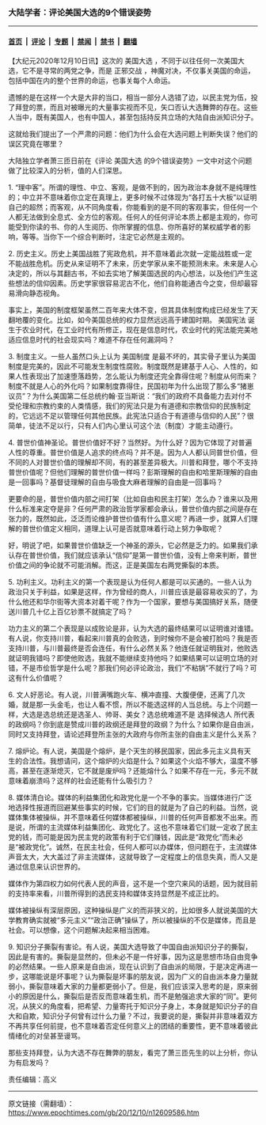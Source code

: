 ### 大陆学者：评论美国大选的9个错误姿势

---

#### [首页](../../../..?n12609586) &nbsp;|&nbsp; [评论](../../../../../epoch-comment?n12609586) &nbsp;|&nbsp; [专题](../../../../../epoch-special?n12609586) &nbsp;|&nbsp; [禁闻](../../../../../epoch-news?n12609586) &nbsp;|&nbsp; [禁书](../../../../../books?n12609586) &nbsp;|&nbsp; [翻墙](https://github.com/gfw-breaker/nogfw/blob/master/README.md?n12609586)


<div class="post_content" id="artbody" itemprop="articleBody">
 <!-- article content begin -->
 <p>
  【大纪元2020年12月10日讯】这次的
  <ok href="https://www.epochtimes.com/gb/tag/%E7%BE%8E%E5%9B%BD%E5%A4%A7%E9%80%89.html">
   美国大选
  </ok>
  ，不同于以往任何一次美国大选，它不是寻常的两党之争，而是
  <ok href="https://www.epochtimes.com/gb/tag/%E6%AD%A3%E9%82%AA%E4%BA%A4%E6%88%98.html">
   正邪交战
  </ok>
  ，神魔对决，不仅事关美国的命运，包括中国在内的整个世界的命运，也事关每个人命运。
 </p>
 <p>
  遗憾的是在这样一个大是大非的当口，相当一部分人选错了边，以民主党为伍，投了拜登的票，而且对被曝光的大量事实视而不见，矢口否认大选舞弊的存在。这些人当中，既有美国人，也有中国人，甚至包括持反共立场的大陆自由派知识分子。
 </p>
 <p>
  这就给我们提出了一个严肃的问题：他们为什么会在大选问题上判断失误？他们的误区究竟在哪里？
 </p>
 <p>
  大陆独立学者萧三匝日前在《评论
  <ok href="https://www.epochtimes.com/gb/tag/%E7%BE%8E%E5%9B%BD%E5%A4%A7%E9%80%89.html">
   美国大选
  </ok>
  的9个错误姿势》一文中对这个问题做了比较深入的分析，值的人们深思。
 </p>
 <p>
  1. “理中客”。所谓的理性、中立、客观，是做不到的，因为政治本身就不是纯理性的；中立并不意味着你立定在真理上，更多时候不过体现为“各打五十大板”以证明自己的超然；而客观，从不同角度看，你能看到的是不同的客观事实，但任何一个人都无法做到全息式、全方位的客观。任何人的任何评论本质上都是主观的，你可能受到你读的书、你的人生阅历、你所掌握的信息、你所喜好的某权威学者的影响，等等。当你下一个综合判断时，注定它必然是主观的。
 </p>
 <p>
  2. 历史主义。历史上美国战胜了宪政危机，并不意味着此次就一定能战胜或一定不能战胜危机。历史从来证明不了未来，历史学家从来不能预测未来。未来是人心决定的，所以与其翻古书，不如去实地了解美国选民的内心想法，以及他们产生这些想法的信仰因素。历史学家很容易泥古不化，他们自称能通古今之变，但却最容易滑向静态视角。
 </p>
 <p>
  事实上，美国的制度框架虽然二百年来大体不变，但其具体制度构成已经发生了天翻地覆的变化。比如，如今美国总统的权力显然远远高于建国时期。
  <ok href="https://www.epochtimes.com/gb/tag/%E7%BE%8E%E5%9B%BD%E5%AE%AA%E6%B3%95.html">
   美国宪法
  </ok>
  诞生于农业时代，在工业时代有所修正，现在是信息时代，农业时代的宪法能完美地适应信息时代的社会现实吗？难道不存在任何漏洞吗？
 </p>
 <p>
  3. 制度主义。一些人虽然口头上认为
  <ok href="https://www.epochtimes.com/gb/tag/%E7%BE%8E%E5%9B%BD%E5%88%B6%E5%BA%A6.html">
   美国制度
  </ok>
  是最不坏的，其实骨子里认为美国制度是完美的，因此不可能发生制度性腐败。制度既然是建基于人心、人性的，如果人性表现出了加速堕落趋势，怎么能认为制度还完全靠得住呢？制度从何而来？制度不就是人心的外化吗？如果制度靠得住，民国初年为什么出现了那么多“猪崽议员”？为什么美国第二任总统约翰·亚当斯说：“我们的政府不具备能力去对付不受伦理和宗教约束的人类情感，我们的宪法只是为有道德和宗教信仰的民族制定的，它远远不足以管理任何其他民族。此宪法只适合于有道德与信仰的人民”？很简单，徒法不足以行，只有人们内心里认可这个法（制度）才能主动遵行。
 </p>
 <p>
  4. 普世价值神圣论。普世价值好不好？当然好。为什么好？因为它体现了对普遍人性的尊重。普世价值是人追求的终点吗？并不是。因为人人都认同普世价值，但不同的人对普世价值的理解却不同，有的甚至差异极大。川普和拜登，哪个不支持普世价值呢？但他们理解的普世价值一样吗？彭斯理解的自由和哈里斯理解的自由是一回事吗？基督徒理解的自由与吸食大麻者理解的自由是一回事吗？
 </p>
 <p>
  更要命的是，普世价值内部之间打架（比如自由和民主打架）怎么办？谁来以及用什么标准来定夺是非？任何严肃的政治哲学家都会承认，普世价值内部之间是存在张力的，既然如此，泛泛而论维护普世价值有什么意义呢？再进一步，就算人们理解的普世价值定义相同，道理上认可是否就意味着行动上努力争取呢？
 </p>
 <p>
  好，明说了吧，如果普世价值缺乏一个神圣的源头，它必然是乏力的。如果我们承认存在普世价值，我们就应该承认“信仰”是第一普世价值，没有上帝来判断，普世价值之间的争论就不可能消解。而这，正是美国左右两党撕裂的本质。
 </p>
 <p>
  5. 功利主义。功利主义的第一个表现是认为任何人都是可以买通的。一些人认为政治只关于利益，如果是这样，作为曾经的商人，川普应该是最容易收买的了，为什么他还和华尔街等大资本对着干呢？作为一个国家，要想与美国搞好关系，随便送川普几十亿上百亿钞票不就搞定了吗？
 </p>
 <p>
  功力主义的第二个表现是以成败论是非，认为大选的最终结果可以证明谁对谁错。有人说，你支持川普，看起来川普真的会败选，到时候你不是会被打脸吗？我是否支持川普，与川普最终是否会连任，有什么必然关系？他连任就证明我对，他败选就证明我错吗？即使他败选，我就不能继续支持他吗？如果结果可以证明立场的对错，不是市侩哲学是什么呢？那我们何必评论政治，我们“不粘锅”不就行了吗？可这有什么价值呢？
 </p>
 <p>
  6. 文人好恶论。有人说，川普满嘴跑火车、横冲直撞、大腹便便，还离了几次婚，就是那一头金毛，也让人看不惯，所以不能选这样的人当总统。与上个问题一样，大选是选总统还是选圣人、帅哥、美女？选总统难道不是
  <ok href="https://www.epochtimes.com/gb/tag/%E9%80%89%E6%8B%A9%E5%80%99%E9%80%89%E4%BA%BA.html">
   选择候选人
  </ok>
  所代表的政纲吗？你到底是赞成川普的政纲还是拜登的政纲？为什么？如果你是自由派，同时又支持拜登，请论述拜登所主张的大政府与你所主张的自由主义是什么关系？
 </p>
 <p>
  7. 熔炉论。有人说，美国是个熔炉，是个天生的移民国家，因此多元主义具有天生的合法性。我想请问，这个熔炉的火焰是什么？如果这个火焰不够大，温度不够高，甚至在逐渐熄灭，它不就是废炉吗？还能熔什么？如果不存在一元，多元不就意味着崩溃吗？这样的社会还能有什么吸引力？
 </p>
 <p>
  8. 媒体清白论。媒体的利益集团化和政党化是一个不争的事实。当媒体进行广泛地选择性报道而回避某些事实的时候，它们的目的就是为了自己的利益。当然，说媒体集体被操纵，并不意味着任何媒体都被操纵，川普的任何声音都发不出来。而是说，所谓的主流媒体利益集团化、政党化了。这也不意味着它们就一定收了民主党的钱，而可能是因为民主党的政策有利于它们赚钱，因此是“政党化”而未必是“被政党化”。诚然，在民主社会，任何人都可以办媒体，但问题在于，主流媒体声音太大，大大盖过了非主流媒体，这就导致了一定程度上的信息失真，而人又是通过信息来认识世界的。
 </p>
 <p>
  媒体作为第四权力如何代表人民的声音，这不是一个空穴来风的话题，因为就目前的支持率来看，川普所得到的选民支持和媒体支持显然是不成正比的。
 </p>
 <p>
  媒体被操纵有深层原因，这种操纵是广义的而非狭义的，比如很多人就说美国的大学教育确实就被“多元主义”“政治正确”操纵了，所以被操纵的不仅是媒体，而且是社会。可以想像，这个问题解决起来相当困难。
 </p>
 <p>
  9. 知识分子撕裂有害论。有人说，美国大选导致了中国自由派知识分子的撕裂，因此是有害的。撕裂是显然的，但未必不是一件好事，因为这是思想市场自由竞争的必然结果。一些人原来是自由派，现在认识到了自由派的局限，于是决定再进一步，这哪能说是坏事呢？认为撕裂是坏事的朋友说，因为广义的自由派本身力量就弱小，撕裂意味着大家的力量都更弱小了。但是，我们应该深入思考的是，原来弱小的原因是什么，撕裂后是否反而意味着生机，而不是勉强追求大家的“同”。更何况，从狭义的角度看，把希望、力量寄托于知识分子身上，本身就是知识分子的自大和自欺，知识分子何曾有过什么力量？不过，我要说的是，撕裂并非意味着双方不再共享任何前提，也不意味着否定任何意义上的团结的重要性，更不意味着彼此情绪化的对垒甚至谩骂。
 </p>
 <p>
  那些支持拜登，认为大选不存在舞弊的朋友，看完了萧三匝先生的以上分析，你认为有启发吗？
 </p>
 <p>
  责任编辑：高义
 </p>
 <!-- article content end -->
 <div id="below_article_ad">
 </div>
</div>


---

原文链接（需翻墙）：https://www.epochtimes.com/gb/20/12/10/n12609586.htm